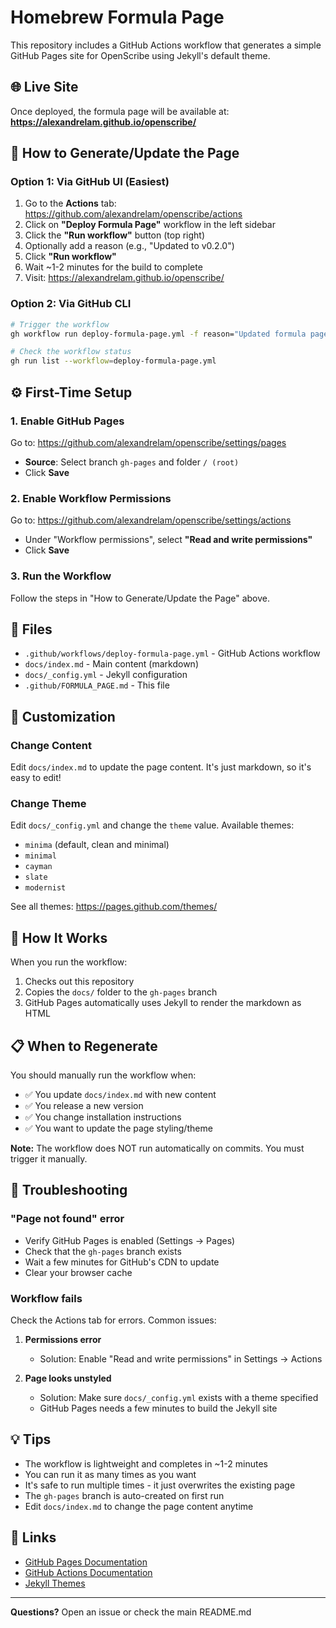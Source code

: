 # Homebrew Formula Page

This repository includes a GitHub Actions workflow that generates a simple GitHub Pages site for OpenScribe using Jekyll's default theme.

## 🌐 Live Site

Once deployed, the formula page will be available at:
**https://alexandrelam.github.io/openscribe/**

## 🚀 How to Generate/Update the Page

### Option 1: Via GitHub UI (Easiest)

1. Go to the **Actions** tab: https://github.com/alexandrelam/openscribe/actions
2. Click on **"Deploy Formula Page"** workflow in the left sidebar
3. Click the **"Run workflow"** button (top right)
4. Optionally add a reason (e.g., "Updated to v0.2.0")
5. Click **"Run workflow"**
6. Wait ~1-2 minutes for the build to complete
7. Visit: https://alexandrelam.github.io/openscribe/

### Option 2: Via GitHub CLI

```bash
# Trigger the workflow
gh workflow run deploy-formula-page.yml -f reason="Updated formula page"

# Check the workflow status
gh run list --workflow=deploy-formula-page.yml
```

## ⚙️ First-Time Setup

### 1. Enable GitHub Pages

Go to: https://github.com/alexandrelam/openscribe/settings/pages

- **Source**: Select branch `gh-pages` and folder `/ (root)`
- Click **Save**

### 2. Enable Workflow Permissions

Go to: https://github.com/alexandrelam/openscribe/settings/actions

- Under "Workflow permissions", select **"Read and write permissions"**
- Click **Save**

### 3. Run the Workflow

Follow the steps in "How to Generate/Update the Page" above.

## 📁 Files

- `.github/workflows/deploy-formula-page.yml` - GitHub Actions workflow
- `docs/index.md` - Main content (markdown)
- `docs/_config.yml` - Jekyll configuration
- `.github/FORMULA_PAGE.md` - This file

## 🎨 Customization

### Change Content

Edit `docs/index.md` to update the page content. It's just markdown, so it's easy to edit!

### Change Theme

Edit `docs/_config.yml` and change the `theme` value. Available themes:
- `minima` (default, clean and minimal)
- `minimal`
- `cayman`
- `slate`
- `modernist`

See all themes: https://pages.github.com/themes/

## 🔧 How It Works

When you run the workflow:

1. Checks out this repository
2. Copies the `docs/` folder to the `gh-pages` branch
3. GitHub Pages automatically uses Jekyll to render the markdown as HTML

## 📋 When to Regenerate

You should manually run the workflow when:

- ✅ You update `docs/index.md` with new content
- ✅ You release a new version
- ✅ You change installation instructions
- ✅ You want to update the page styling/theme

**Note:** The workflow does NOT run automatically on commits. You must trigger it manually.

## 🐛 Troubleshooting

### "Page not found" error

- Verify GitHub Pages is enabled (Settings → Pages)
- Check that the `gh-pages` branch exists
- Wait a few minutes for GitHub's CDN to update
- Clear your browser cache

### Workflow fails

Check the Actions tab for errors. Common issues:

1. **Permissions error**
   - Solution: Enable "Read and write permissions" in Settings → Actions

2. **Page looks unstyled**
   - Solution: Make sure `docs/_config.yml` exists with a theme specified
   - GitHub Pages needs a few minutes to build the Jekyll site

## 💡 Tips

- The workflow is lightweight and completes in ~1-2 minutes
- You can run it as many times as you want
- It's safe to run multiple times - it just overwrites the existing page
- The `gh-pages` branch is auto-created on first run
- Edit `docs/index.md` to change the page content anytime

## 🔗 Links

- [GitHub Pages Documentation](https://docs.github.com/en/pages)
- [GitHub Actions Documentation](https://docs.github.com/en/actions)
- [Jekyll Themes](https://pages.github.com/themes/)

---

**Questions?** Open an issue or check the main README.md
